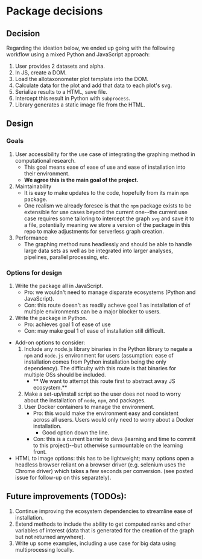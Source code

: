 # Package decisions

## Decision
Regarding the ideation below, we ended up going with the following workflow using a mixed Python and JavaScript approach:
1. User provides 2 datasets and alpha.
1. In JS, create a DOM.
1. Load the allotaxonometer plot template into the DOM.
1. Calculate data for the plot and add that data to each plot's svg.
1. Serialize results to a HTML, save file.
1. Intercept this result in Python with `subprocess`.
1. Library generates a static image file from the HTML.


## Design

### Goals
1. User accessibility for the use case of integrating the graphing method in computational research.
    - This goal means ease of ease of use and ease of installation into their environment.
    - **We agree this is the main goal of the project.**
1. Maintainability
    - It is easy to make updates to the code, hopefully from its main `npm` package.
    - One realism we already foresee is that the `npm` package exists to be extensible for use cases beyond the current one--the current use case requires some tailoring to intercept the graph `svg` and save it to a file, potentially meaning we store a version of the package in this repo to make adjustments for serverless graph creation.
1. Performance
    - The graphing method runs headlessly and should be able to handle large data sets as well as be integrated into larger analyses, pipelines, parallel processing, etc.

### Options for design
1. Write the package all in JavaScript.
    - Pro: we wouldn't need to manage disparate ecosystems (Python and JavaScript).
    - Con: this route doesn't as readily acheve goal 1 as installation of of multiple environments can be a major blocker to users.
1. Write the package in Python.
    - Pro: achieves goal 1 of ease of use
    - Con: may make goal 1 of ease of installation still difficult.
- Add-on options to consider:
    1. Include any node.js library binaries in the Python library to negate a `npm` and `node.js` environment for users (assumption: ease of installation comes from Python installation being the only dependency). The difficulty with this route is that binaries for multiple OSs should be included.
        - ** We want to attempt this route first to abstract away JS ecosystem.**
    1. Make a set-up/install script so the user does not need to worry about the installation of `node`, `npm`, and packages.
    1. User Docker containers to manage the environment.
        - Pro: this would make the environment easy and consistent across all users. Users would only need to worry about a Docker installation.
            - Good option down the line.
        - Con: this is a current barrier to devs (learning and time to commit to this project)--but otherwise surmountable on the learning front.
- HTML to image options: this has to be lightweight; many options open a headless browser reliant on a browser driver (e.g. selenium uses the Chrome driver) which takes a few seconds per conversion. (see posted issue for follow-up on this separately).


## Future improvements (TODOs):
1. Continue improving the ecosystem dependencies to streamline ease of installation.
1. Extend methods to include the ability to get computed ranks and other variables of interest (data that is generated for the creation of the graph but not returned anywhere).
1. Write up some examples, including a use case for big data using multiprocessing locally.